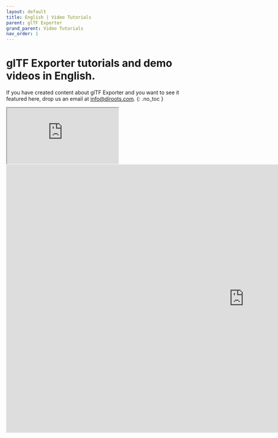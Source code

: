```yaml
---
layout: default
title: English | Video Tutorials
parent: glTF Exporter
grand_parent: Video Tutorials
nav_order: 1
---
```


# glTF Exporter tutorials and demo videos in English.
If you have created content about glTF Exporter and you want to see it featured here, drop us an email at info@diroots.com.
{: .no_toc }

 <div class="di-iframe-container">
  <iframe
  title="#Autodesk #Revit #glTF Exporter" 
  class="di-responsive-iframe"
  src="https://www.youtube.com/embed/FvQcoxob2WI">
  </iframe>
</div> 


<iframe width="1280" height="720" src="https://www.youtube.com/embed/FvQcoxob2WI" title="#Autodesk #Revit #glTF Exporter" frameborder="0" allow="accelerometer; autoplay; clipboard-write; encrypted-media; gyroscope; picture-in-picture; web-share" referrerpolicy="strict-origin-when-cross-origin" allowfullscreen></iframe>